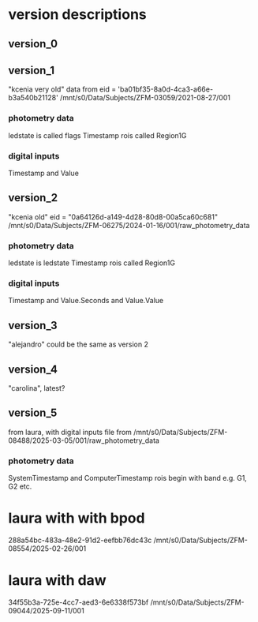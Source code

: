 # version descriptions 

## version_0

## version_1
"kcenia very old"
data from
eid = 'ba01bf35-8a0d-4ca3-a66e-b3a540b21128'
/mnt/s0/Data/Subjects/ZFM-03059/2021-08-27/001

### photometry data
ledstate is called flags
Timestamp
rois called Region1G

### digital inputs
Timestamp and Value

## version_2
"kcenia old"
eid = "0a64126d-a149-4d28-80d8-00a5ca60c681"
/mnt/s0/Data/Subjects/ZFM-06275/2024-01-16/001/raw_photometry_data

### photometry data
ledstate is ledstate
Timestamp
rois called Region1G

### digital inputs
Timestamp and Value.Seconds and Value.Value

## version_3
"alejandro"
could be the same as version 2 

## version_4
"carolina", latest?

## version_5
from laura, with digital inputs file
from
/mnt/s0/Data/Subjects/ZFM-08488/2025-03-05/001/raw_photometry_data


### photometry data
SystemTimestamp and ComputerTimestamp
rois begin with band e.g. G1, G2 etc.


# laura with with bpod   
288a54bc-483a-48e2-91d2-eefbb76dc43c
/mnt/s0/Data/Subjects/ZFM-08554/2025-02-26/001

# laura with daw
34f55b3a-725e-4cc7-aed3-6e6338f573bf
/mnt/s0/Data/Subjects/ZFM-09044/2025-09-11/001